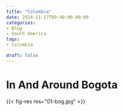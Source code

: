```yaml
---
title: "Colombia"
date: 2024-11-17T09:40:00-00:00
categories:
- Blog
- South America
tags:
- colombia

draft: false
---
```


# In And Around Bogota



{{< fig-res res="01-bog.jpg" >}}

